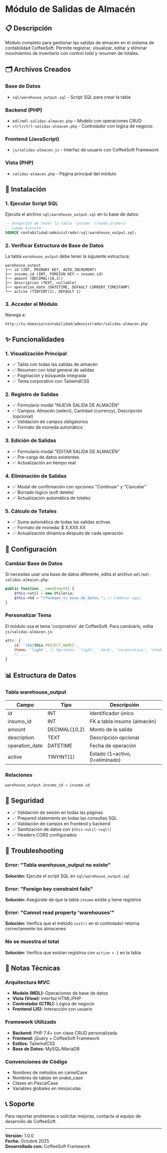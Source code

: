 # Módulo de Salidas de Almacén

## 📋 Descripción

Módulo completo para gestionar las salidas de almacén en el sistema de contabilidad CoffeeSoft. Permite registrar, visualizar, editar y eliminar movimientos de inventario con control total y resumen de totales.

## 🗂️ Archivos Creados

### Base de Datos
- `sql/warehouse_output.sql` - Script SQL para crear la tabla

### Backend (PHP)
- `mdl/mdl-salidas-almacen.php` - Modelo con operaciones CRUD
- `ctrl/ctrl-salidas-almacen.php` - Controlador con lógica de negocio

### Frontend (JavaScript)
- `js/salidas-almacen.js` - Interfaz de usuario con CoffeeSoft Framework

### Vista (PHP)
- `salidas-almacen.php` - Página principal del módulo

## 🚀 Instalación

### 1. Ejecutar Script SQL

Ejecuta el archivo `sql/warehouse_output.sql` en tu base de datos:

```sql
-- Asegúrate de tener la tabla 'insumo' creada primero
-- Luego ejecuta:
SOURCE contabilidad/administrador/sql/warehouse_output.sql;
```

### 2. Verificar Estructura de Base de Datos

La tabla `warehouse_output` debe tener la siguiente estructura:

```
warehouse_output
├── id (INT, PRIMARY KEY, AUTO_INCREMENT)
├── insumo_id (INT, FOREIGN KEY → insumo.id)
├── amount (DECIMAL(10,2))
├── description (TEXT, nullable)
├── operation_date (DATETIME, DEFAULT CURRENT_TIMESTAMP)
└── active (TINYINT(1), DEFAULT 1)
```

### 3. Acceder al Módulo

Navega a:
```
http://tu-dominio/contabilidad/administrador/salidas-almacen.php
```

## ✨ Funcionalidades

### 1. Visualización Principal
- ✅ Tabla con todas las salidas de almacén
- ✅ Resumen con total general de salidas
- ✅ Paginación y búsqueda integrada
- ✅ Tema corporativo con TailwindCSS

### 2. Registro de Salidas
- ✅ Formulario modal "NUEVA SALIDA DE ALMACÉN"
- ✅ Campos: Almacén (select), Cantidad (currency), Descripción (opcional)
- ✅ Validación de campos obligatorios
- ✅ Formato de moneda automático

### 3. Edición de Salidas
- ✅ Formulario modal "EDITAR SALIDA DE ALMACÉN"
- ✅ Pre-carga de datos existentes
- ✅ Actualización en tiempo real

### 4. Eliminación de Salidas
- ✅ Modal de confirmación con opciones "Continuar" y "Cancelar"
- ✅ Borrado lógico (soft delete)
- ✅ Actualización automática de totales

### 5. Cálculo de Totales
- ✅ Suma automática de todas las salidas activas
- ✅ Formato de moneda: $ X,XXX.XX
- ✅ Actualización dinámica después de cada operación

## 🔧 Configuración

### Cambiar Base de Datos

Si necesitas usar una base de datos diferente, edita el archivo `mdl/mdl-salidas-almacen.php`:

```php
public function __construct() {
    $this->util = new Utileria;
    $this->bd = "rfwsmqex_tu_base_de_datos."; // Cambiar aquí
}
```

### Personalizar Tema

El módulo usa el tema 'corporativo' de CoffeeSoft. Para cambiarlo, edita `js/salidas-almacen.js`:

```javascript
attr: {
    id: `tb${this.PROJECT_NAME}`,
    theme: 'light', // Opciones: 'light', 'dark', 'corporativo', 'shadcdn'
    // ...
}
```

## 📊 Estructura de Datos

### Tabla warehouse_output

| Campo | Tipo | Descripción |
|-------|------|-------------|
| id | INT | Identificador único |
| insumo_id | INT | FK a tabla insumo (almacén) |
| amount | DECIMAL(10,2) | Monto de la salida |
| description | TEXT | Descripción opcional |
| operation_date | DATETIME | Fecha de operación |
| active | TINYINT(1) | Estado (1=activo, 0=eliminado) |

### Relaciones

```
warehouse_output.insumo_id → insumo.id
```

## 🔐 Seguridad

- ✅ Validación de sesión en todas las páginas
- ✅ Prepared statements en todas las consultas SQL
- ✅ Validación de campos en frontend y backend
- ✅ Sanitización de datos con `$this->util->sql()`
- ✅ Headers CORS configurados

## 🐛 Troubleshooting

### Error: "Tabla warehouse_output no existe"
**Solución:** Ejecuta el script SQL en `sql/warehouse_output.sql`

### Error: "Foreign key constraint fails"
**Solución:** Asegúrate de que la tabla `insumo` existe y tiene registros

### Error: "Cannot read property 'warehouses'"
**Solución:** Verifica que el método `init()` en el controlador retorna correctamente los almacenes

### No se muestra el total
**Solución:** Verifica que existan registros con `active = 1` en la tabla

## 📝 Notas Técnicas

### Arquitectura MVC
- **Modelo (MDL):** Operaciones de base de datos
- **Vista (View):** Interfaz HTML/PHP
- **Controlador (CTRL):** Lógica de negocio
- **Frontend (JS):** Interacción con usuario

### Framework Utilizado
- **Backend:** PHP 7.4+ con clase CRUD personalizada
- **Frontend:** jQuery + CoffeeSoft Framework
- **Estilos:** TailwindCSS
- **Base de Datos:** MySQL/MariaDB

### Convenciones de Código
- Nombres de métodos en camelCase
- Nombres de tablas en snake_case
- Clases en PascalCase
- Variables globales en minúsculas

## 📞 Soporte

Para reportar problemas o solicitar mejoras, contacta al equipo de desarrollo de CoffeeSoft.

---

**Versión:** 1.0.0  
**Fecha:** Octubre 2025  
**Desarrollado con:** CoffeeSoft Framework

